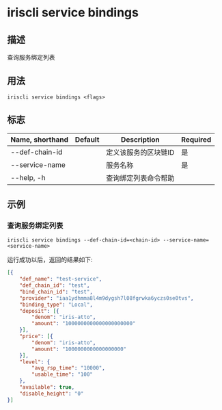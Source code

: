 # iriscli service bindings

## 描述

查询服务绑定列表

## 用法

```
iriscli service bindings <flags>
```

## 标志

| Name, shorthand | Default                    | Description                                            | Required |
| --------------- | -------------------------- | ------------------------------------------------------ | -------- |
| --def-chain-id  |                            | 定义该服务的区块链ID                             | 是        |
| --service-name  |                            | 服务名称                                       | 是        |
| --help, -h      |                            | 查询绑定列表命令帮助                                       |          |

## 示例

### 查询服务绑定列表

```shell
iriscli service bindings --def-chain-id=<chain-id> --service-name=<service-name>
```

运行成功以后，返回的结果如下:

```json
[{
	"def_name": "test-service",
	"def_chain_id": "test",
	"bind_chain_id": "test",
	"provider": "iaa1ydhmma8l4m9dygsh7l08fgrwka6yczs0se0tvs",
	"binding_type": "Local",
	"deposit": [{
		"denom": "iris-atto",
		"amount": "1000000000000000000000"
	}],
	"price": [{
		"denom": "iris-atto",
		"amount": "1000000000000000000"
	}],
	"level": {
		"avg_rsp_time": "10000",
		"usable_time": "100"
	},
	"available": true,
	"disable_height": "0"
}]
```